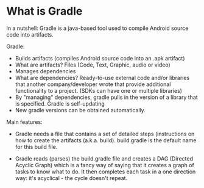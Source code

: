 # What is Gradle

In a nutshell: Gradle is a java-based tool used to compile Android source code into artifacts.

Gradle:
- Builds artifacts (compiles Android source code into an .apk artifact)
- What are artifacts? Files (Code, Text, Graphic, audio or video)
- Manages dependencies
- What are dependencies? Ready-to-use external code and/or libraries that another company/developer wrote that provide additional functionality to a project. (SDKs can have one or multiple libraries)
- By "managing" dependencies, gradle pulls in the version of a library that is specified.
Gradle is self-updating
- New gradle versions can be obtained automatically.

Main features:
- Gradle needs a file that contains a set of detailed steps (instructions on how to create the artifacts (a.k.a. build).
 build.gradle is the default name for this build file.

- Gradle reads (parses) the build.gradle file and creates a DAG (Directed Acyclic Graph) which is a fancy way of saying that it creates a graph of tasks to know what to do. It then completes each task in a one direction way: it's acyclical - the cycle doesn't repeat.
